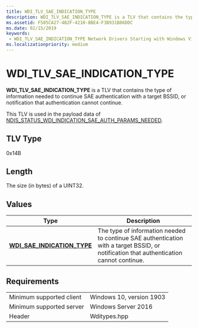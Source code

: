 ```yaml
---
title: WDI_TLV_SAE_INDICATION_TYPE
description: WDI_TLV_SAE_INDICATION_TYPE is a TLV that contains the type of information needed to continue SAE authentication with a target BSSID, or notification that authentication cannot continue.
ms.assetid: F505CA27-4B2F-4210-8BE4-F3B931B86DDC
ms.date: 02/15/2019
keywords:
 - WDI_TLV_SAE_INDICATION_TYPE Network Drivers Starting with Windows Vista
ms.localizationpriority: medium
---
```


# WDI_TLV_SAE_INDICATION_TYPE

**WDI_TLV_SAE_INDICATION_TYPE** is a TLV that contains the type of information needed to continue SAE authentication with a target BSSID, or notification that authentication cannot continue.

This TLV is used in the payload data of [NDIS_STATUS_WDI_INDICATION_SAE_AUTH_PARAMS_NEEDED](ndis-status-wdi-indication-sae-auth-params-needed.md).

## TLV Type

0x14B

## Length

The size (in bytes) of a UINT32.

## Values

| Type | Description |
| --- | --- |
| [**WDI_SAE_INDICATION_TYPE**](https://docs.microsoft.com/windows-hardware/drivers/ddi/content/wditypes/ne-wditypes-_wdi_sae_indication_type) | The type of information needed to continue SAE authentication with a target BSSID, or notification that authentication cannot continue. |

## Requirements

|   |   |
| --- | --- |
| Minimum supported client | Windows 10, version 1903 |
| Minimum supported server | Windows Server 2016 |
| Header | Wditypes.hpp |